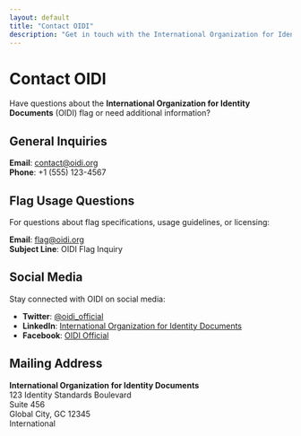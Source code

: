 ```yaml
---
layout: default
title: "Contact OIDI"
description: "Get in touch with the International Organization for Identity Documents (OIDI) for questions about flag usage, specifications, or general inquiries."
---
```


# Contact <span class="org-name">OIDI</span>

Have questions about the **International Organization for Identity Documents** (<span class="org-name">OIDI</span>) flag or need additional information?

## General Inquiries

**Email**: contact@oidi.org  
**Phone**: +1 (555) 123-4567

## Flag Usage Questions

For questions about flag specifications, usage guidelines, or licensing:

**Email**: flag@oidi.org  
**Subject Line**: OIDI Flag Inquiry

## Social Media

Stay connected with <span class="org-name">OIDI</span> on social media:

- **Twitter**: [@oidi_official](https://twitter.com/oidi_official)
- **LinkedIn**: [International Organization for Identity Documents](https://www.linkedin.com/company/oidi)
- **Facebook**: [OIDI Official](https://www.facebook.com/oidi.official)

## Mailing Address

**International Organization for Identity Documents**  
123 Identity Standards Boulevard  
Suite 456  
Global City, GC 12345  
International
